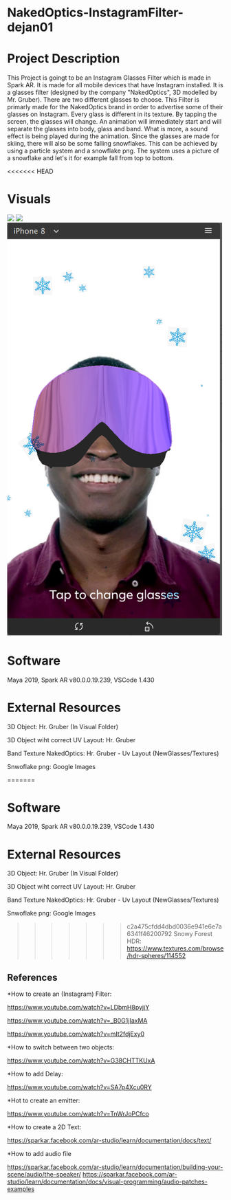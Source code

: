# NakedOptics-InstagramFilter-dejan01

# Project Description

This Project is goingt to be an Instagram Glasses Filter which is made in Spark AR. It is made for all mobile devices that have Instagram installed. It is a glasses filter (designed by the company "NakedOptics", 3D modelled by Mr. Gruber). There are two different glasses to choose. This Filter is primarly made for the NakedOptics brand in order to advertise some of their glasses on Instagram.
Every glass is different in its texture. By tapping the screen, the glasses will change. An animation will immediately start and will separate the glasses into body, glass and band. What is more, a sound effect is being played during the animation.
Since the glasses are made for skiing, there will also be some falling snowflakes. This can be achieved by using a particle system and a snowflake png. The system uses a picture of a snowflake and let's it for example fall from top to bottom.

<<<<<<< HEAD
# Visuals

<img src = "./Visual/Visual_Animation.mov" width = 500>


<img src = "./Visual/Bildschirmvideo.mov" width = 500>


<img src = "./Visual/Bildschirmfoto.png" width = 500>

# Software
 
 Maya 2019, Spark AR v80.0.0.19.239, VSCode 1.430
 
# External Resources

3D Object: Hr. Gruber (In Visual Folder)

3D Object wiht correct UV Layout: Hr. Gruber 

Band Texture NakedOptics: Hr. Gruber - Uv Layout (NewGlasses/Textures)

Snwoflake png: Google Images

=======

# Software
 
 Maya 2019, Spark AR v80.0.0.19.239, VSCode 1.430
 
# External Resources

3D Object: Hr. Gruber (In Visual Folder)

3D Object wiht correct UV Layout: Hr. Gruber 

Band Texture NakedOptics: Hr. Gruber - Uv Layout (NewGlasses/Textures)

Snwoflake png: Google Images

>>>>>>> c2a475cfdd4dbd0036e941e6e7a6341f46200792
Snowy Forest HDR: https://www.textures.com/browse/hdr-spheres/114552

## References

*How to create an (Instagram) Filter:

https://www.youtube.com/watch?v=LDbmH8pyjjY

https://www.youtube.com/watch?v=_B0G1jIaxMA

https://www.youtube.com/watch?v=mIt2fdjExy0

*How to switch between two objects:

https://www.youtube.com/watch?v=G38CHTTKUxA

*How to add Delay:

https://www.youtube.com/watch?v=SA7p4Xcu0RY

*Hot to create an emitter:

https://www.youtube.com/watch?v=TnWrJoPCfco

*How to create a 2D Text:

https://sparkar.facebook.com/ar-studio/learn/documentation/docs/text/

*How to add audio file 

https://sparkar.facebook.com/ar-studio/learn/documentation/building-your-scene/audio/the-speaker/
https://sparkar.facebook.com/ar-studio/learn/documentation/docs/visual-programming/audio-patches-examples
